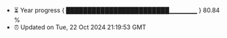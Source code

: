 - ⏳ Year progress { ████████████████████████▁▁▁▁▁▁ } 80.84 %
- ⏰ Updated on Tue, 22 Oct 2024 21:19:53 GMT

